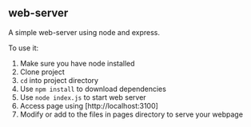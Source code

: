 ## web-server
A simple web-server using node and express.

To use it:
1. Make sure you have node installed
2. Clone project
2. `cd` into project directory
3. Use `npm install` to download dependencies
4. Use `node index.js` to start web server
5. Access page using [http://localhost:3100]
6. Modify or add to the files in pages directory to serve your webpage
